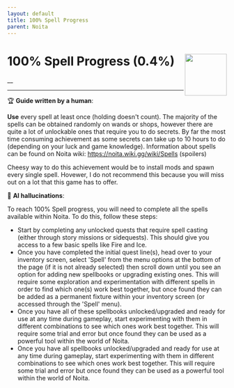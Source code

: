 ```yaml
---
layout: default
title: 100% Spell Progress
parent: Noita
---
```


# 100% Spell Progress (0.4%) <img align="right" src="https://cdn.cloudflare.steamstatic.com/steamcommunity/public/images/apps/881100/fc37560f3506ab3cfd5e4f5513d6c8c2885a40ec.jpg" width="96" height="96">

__

***

:trophy: **Guide written by a human**:

**Use** every spell at least once (holding doesn't count). The majority of the spells can be obtained randomly on wands or shops, however there are quite a lot of unlockable ones that require you to do secrets. By far the most time consuming achievement as some secrets can take up to 10 hours to do (depending on your luck and game knowledge).
Information about spells can be found on Noita wiki: https://noita.wiki.gg/wiki/Spells (spoilers)

Cheesy way to do this achievement would be to install mods and spawn every single spell. Hovewer, I do not recommend this because you will miss out on a lot that this game has to offer.

:robot: **AI hallucinations**:

To reach 100% Spell progress, you will need to complete all the spells available within Noita. To do this, follow these steps:
- Start by completing any unlocked quests that require spell casting (either through story missions or sidequests). This should give you access to a few basic spells like Fire and Ice. 
- Once you have completed the initial quest line(s), head over to your inventory screen, select 'Spell' from the menu options at the bottom of the page (if it is not already selected) then scroll down until you see an option for adding new spellbooks or upgrading existing ones. This will require some exploration and experimentation with different spells in order to find which one(s) work best together, but once found they can be added as a permanent fixture within your inventory screen (or accessed through the 'Spell' menu). 
- Once you have all of these spellbooks unlocked/upgraded and ready for use at any time during gameplay, start experimenting with them in different combinations to see which ones work best together. This will require some trial and error but once found they can be used as a powerful tool within the world of Noita. 
- Once you have all spellbooks unlocked/upgraded and ready for use at any time during gameplay, start experimenting with them in different combinations to see which ones work best together. This will require some trial and error but once found they can be used as a powerful tool within the world of Noita.
